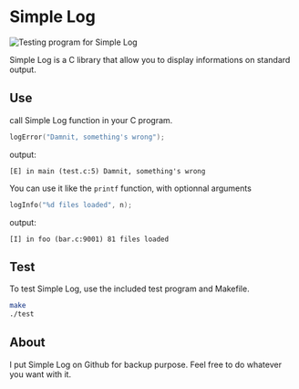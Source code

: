 # Simple Log

![Testing program for Simple Log](http://octodex.github.com/images/yaktocat.png)

Simple Log is a C library that allow you to display informations on standard output.

## Use

call Simple Log function in your C program.

```c
logError("Damnit, something's wrong");
```

output:

```
[E] in main (test.c:5) Damnit, something's wrong
```

You can use it like the ```printf``` function, with optionnal arguments

```c
logInfo("%d files loaded", n);
```

output:

```
[I] in foo (bar.c:9001) 81 files loaded
```

## Test

To test Simple Log, use the included test program and Makefile.

```bash
make
./test
```

## About

I put Simple Log on Github for backup purpose. Feel free to do whatever you want with it.
